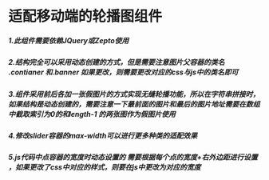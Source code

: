 # 适配移动端的轮播图组件

##### 1.此组件需要依赖JQuery或Zepto使用

##### 2.结构完全可以采用动态创建的方式，但是需要注意图片父容器的类名 .contianer 和.banner 如果更改，则需要更改对应的css与js中的类名即可

##### 3.组件采用前后各加一张假图片的方式实现无缝轮播功能，所以在字符串拼接时，如果结构是动态创建的，需要注意一下最前面的图片和最后的图片地址需要在数组中截取索引为0的和length-1 的两张图作为假图片使用

##### 4.修改slider容器的max-width可以进行更多种类的适配效果	

##### 5.js代码中点容器的宽度时动态设置的  需要根据每个点的宽度+右外边距进行设置  ，如果更改了css中对应的样式，则要在js中更改为对应的宽度

